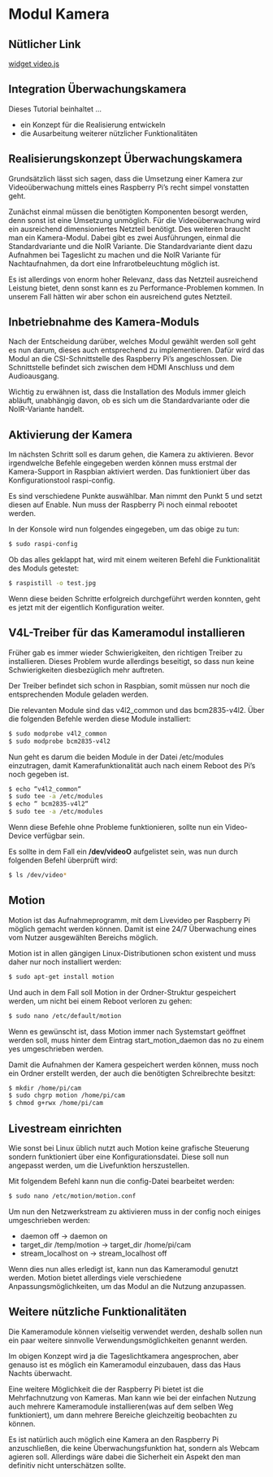 # Modul Kamera

## Nütlicher Link
[widget video.js](https://forum.fhem.de/index.php/topic,95374.0.html)

## Integration Überwachungskamera
Dieses Tutorial beinhaltet ...

* ein Konzept für die Realisierung entwickeln
* die Ausarbeitung weiterer nützlicher Funktionalitäten

## Realisierungskonzept Überwachungskamera
Grundsätzlich lässt sich sagen, dass die Umsetzung einer Kamera zur Videoüberwachung mittels eines Raspberry Pi’s recht simpel vonstatten geht.

Zunächst einmal müssen die benötigten Komponenten besorgt werden, denn sonst ist eine Umsetzung unmöglich. Für die Videoüberwachung wird ein ausreichend dimensioniertes Netzteil benötigt. Des weiteren braucht man ein Kamera-Modul. Dabei gibt es zwei Ausführungen, einmal die Standardvariante und die NoIR Variante. Die Standardvariante dient dazu Aufnahmen bei Tageslicht zu machen und die NoIR Variante für Nachtaufnahmen, da dort eine Infrarotbeleuchtung möglich ist.

Es ist allerdings von enorm hoher Relevanz, dass das Netzteil ausreichend Leistung bietet, denn sonst kann es zu Performance-Problemen kommen. In unserem Fall hätten wir aber schon ein ausreichend gutes Netzteil.

## Inbetriebnahme des Kamera-Moduls
Nach der Entscheidung darüber, welches Modul gewählt werden soll geht es nun darum, dieses auch entsprechend zu implementieren. Dafür wird das Modul an die CSI-Schnittstelle des Raspberry Pi’s angeschlossen. Die Schnittstelle befindet sich zwischen dem HDMI Anschluss und dem Audioausgang.

Wichtig zu erwähnen ist, dass die Installation des Moduls immer gleich abläuft, unabhängig davon, ob es sich um die Standardvariante oder die NoIR-Variante handelt.

## Aktivierung der Kamera
Im nächsten Schritt soll es darum gehen, die Kamera zu aktivieren. Bevor irgendwelche Befehle eingegeben werden können muss erstmal der Kamera-Support in Raspbian aktiviert werden. Das funktioniert über das Konfigurationstool raspi-config.

Es sind verschiedene Punkte auswählbar. Man nimmt den Punkt 5 und setzt diesen auf Enable. Nun muss der Raspberry Pi noch einmal rebootet werden.

In der Konsole wird nun folgendes eingegeben, um das obige zu tun:
```bash
$ sudo raspi-config
```

Ob das alles geklappt hat, wird mit einem weiteren Befehl die Funktionalität des Moduls getestet:
```bash
$ raspistill -o test.jpg
```
Wenn diese beiden Schritte erfolgreich durchgeführt werden konnten, geht es jetzt mit der eigentlich Konfiguration weiter.

## V4L-Treiber für das Kameramodul installieren
Früher gab es immer wieder Schwierigkeiten, den richtigen Treiber zu installieren. Dieses Problem wurde allerdings beseitigt, so dass nun keine Schwierigkeiten diesbezüglich mehr auftreten.

Der Treiber befindet sich schon in Raspbian, somit müssen nur noch die entsprechenden Module geladen werden.

Die relevanten Module sind das v4l2_common und das bcm2835-v4l2. Über die folgenden Befehle werden diese Module installiert:
```bash
$ sudo modprobe v4l2_common
$ sudo modprobe bcm2835-v4l2
```
Nun geht es darum die beiden Module in der Datei /etc/modules einzutragen, damit Kamerafunktionalität auch nach einem Reboot des Pi’s noch gegeben ist.
```bash
$ echo “v4l2_common“
$ sudo tee -a /etc/modules
$ echo “ bcm2835-v4l2“
$ sudo tee -a /etc/modules
```
Wenn diese Befehle ohne Probleme funktionieren, sollte nun ein Video-Device verfügbar sein.

Es sollte in dem Fall ein **/dev/videoO** aufgelistet sein, was nun durch folgenden Befehl überprüft wird:
```bash
$ ls /dev/video*
```

## Motion
Motion ist das Aufnahmeprogramm, mit dem Livevideo per Raspberry Pi möglich gemacht werden können. Damit ist eine 24/7 Überwachung eines vom Nutzer ausgewählten Bereichs möglich.

Motion ist in allen gängigen Linux-Distributionen schon existent und muss daher nur noch installiert werden:
```bash
$ sudo apt-get install motion
```
Und auch in dem Fall soll Motion in der Ordner-Struktur gespeichert werden, um nicht bei einem Reboot verloren zu gehen: 
```bash
$ sudo nano /etc/default/motion
```
Wenn es gewünscht ist, dass Motion immer nach Systemstart geöffnet werden soll, muss hinter dem Eintrag start_motion_daemon das no zu einem yes umgeschrieben werden.

Damit die Aufnahmen der Kamera gespeichert werden können, muss noch ein Ordner erstellt werden, der auch die benötigten Schreibrechte besitzt:
```bash
$ mkdir /home/pi/cam
$ sudo chgrp motion /home/pi/cam
$ chmod g+rwx /home/pi/cam
```

## Livestream einrichten
Wie sonst bei Linux üblich nutzt auch Motion keine grafische Steuerung sondern funktioniert über eine Konfigurationsdatei. Diese soll nun angepasst werden, um die Livefunktion herszustellen.

Mit folgendem Befehl kann nun die config-Datei bearbeitet werden:
```bash 
$ sudo nano /etc/motion/motion.conf
```
Um nun den Netzwerkstream zu aktivieren muss in der config noch einiges umgeschrieben werden:

* daemon off -> daemon on
* target_dir /temp/motion -> target_dir /home/pi/cam
* stream_localhost on -> stream_localhost off


Wenn dies nun alles erledigt ist, kann nun das Kameramodul genutzt werden. Motion bietet allerdings viele verschiedene Anpassungsmöglichkeiten, um das Modul an die Nutzung anzupassen.

## Weitere nützliche Funktionalitäten
Die Kameramodule können vielseitig verwendet werden, deshalb sollen nun ein paar weitere sinnvolle Verwendungsmöglichkeiten genannt werden.

Im obigen Konzept wird ja die Tageslichtkamera angesprochen, aber genauso ist es möglich ein Kameramodul einzubauen, dass das Haus Nachts überwacht.

Eine weitere Möglichkeit die der Raspberry Pi bietet ist die Mehrfachnutzung von Kameras. Man kann wie bei der einfachen Nutzung auch mehrere Kameramodule installieren(was auf dem selben Weg funktioniert), um dann mehrere Bereiche gleichzeitig beobachten zu können.

Es ist natürlich auch möglich eine Kamera an den Raspberry Pi anzuschließen, die keine Überwachungsfunktion hat, sondern als Webcam agieren soll. Allerdings wäre dabei die Sicherheit ein Aspekt den man definitiv nicht unterschätzen sollte.


